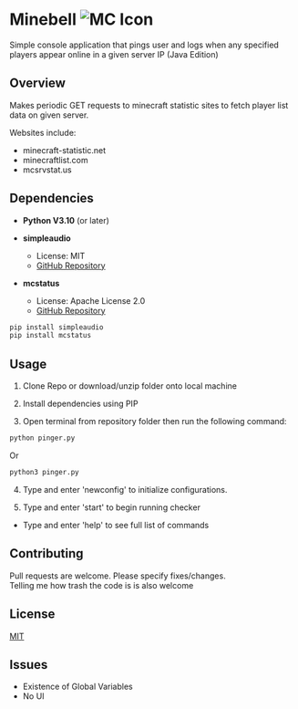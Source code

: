 # Minebell   ![MC Icon](https://iili.io/6Jdw5g.png)
 
Simple console application that pings user and logs when any specified players appear online in a given server IP (Java Edition)

## Overview
Makes periodic GET requests to minecraft statistic sites to fetch player list data on given server.

Websites include:
- minecraft-statistic.net
- minecraftlist.com
- mcsrvstat.us

## Dependencies

- **Python V3.10** (or later)


- **simpleaudio**
  - License: MIT
  - [GitHub Repository](https://github.com/hamiltron/py-simple-audio)

- **mcstatus**
  - License: Apache License 2.0
  - [GitHub Repository](https://github.com/py-mine/mcstatus)

```bash
pip install simpleaudio
pip install mcstatus
```

## Usage
1. Clone Repo or download/unzip folder onto local machine

2. Install dependencies using PIP

3. Open terminal from repository folder then run the following command:
```bash
python pinger.py
```
Or

```bash
python3 pinger.py
```
4. Type and enter 'newconfig' to initialize configurations.

5. Type and enter 'start' to begin running checker

- Type and enter 'help' to see full list of commands

## Contributing
Pull requests are welcome. Please specify fixes/changes.  
Telling me how trash the code is is also welcome


## License
[MIT](https://choosealicense.com/licenses/mit/)


## Issues
- Existence of Global Variables
- No UI
